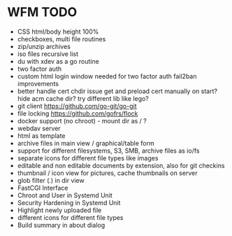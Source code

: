 # WFM TODO

* CSS html/body height 100%
* checkboxes, multi file routines
* zip/unzip archives
* iso files recursive list
* du with xdev as a go routine
* two factor auth
* custom html login window
  needed for two factor auth
  fail2ban improvements
* better handle cert chdir issue
  get and preload cert manually on start?
  hide acm cache dir?
  try different lib like lego?
* git client https://github.com/go-git/go-git
* file locking https://github.com/gofrs/flock
* docker support (no chroot) - mount dir as / ?
* webdav server
* html as template
* archive files in main view / graphical/table form
* support for different filesystems, S3, SMB, archive files as io/fs
* separate icons for different file types like images
* editable and non editable documents by extension, also for git checkins
* thumbnail / icon view for pictures, cache thumbnails on server
* glob filter (*.*) in dir view
* FastCGI Interface
* Chroot and User in Systemd Unit
* Security Hardening in Systemd Unit
* Highlight newly uploaded file
* different icons for different file types
* Build summary in about dialog